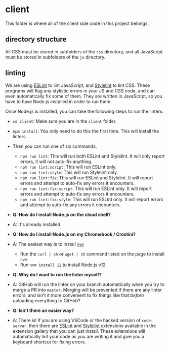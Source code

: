 # client

This folder is where all of the client side code in this project belongs.

## directory structure

All CSS must be stored in subfolders of the `css` directory, and all JavaScript must be stored in
subfolders of the `js` directory.

## linting

We are using [ESLint](https://eslint.org/) to lint JavaScript, and
[Stylelint](https://stylelint.io/) to lint CSS. These programs will flag any stylistic errors in
your JS and CSS code, and can even automatically fix some of them. They are written in JavaScript,
so you have to have Node.js installed in order to run them.

Once Node.js is installed, you can take the following steps to run the linters:
  - `cd client`: Make sure you are in the `client` folder.
  - `npm install`: You only need to do this the first time. This will install the linters.
  - Then you can run one of six commands.
    - `npm run lint`: This will run both ESLint and Stylelint. It will only report errors, it will
      not auto-fix anything.
    - `npm run lint:script`: This will run ESLint only.
    - `npm run lint:style`: This will run Stylelint only.
    - `npm run lint:fix`: This will run ESLint and Stylelint. It will report errors and attempt to
      auto-fix any errors it encounters.
    - `npm run lint:fix:script`: This will run ESLint only. It will report errors and attempt to
      auto-fix any errors it encounters.
    - `npm run lint:fix:style`: This will run ESLint only. It will report errors and attempt to
      auto-fix any errors it encounters.

  - **Q: How do I install Node.js on the cloud shell?**
  - A: It's already installed.
  - **Q: How do I install Node.js on my Chromebook / Crostini?**
  - A: The easiest way is to install [`nvm`](https://github.com/nvm-sh/nvm)
    - Run the `curl | sh` or `wget | sh` command listed on the page to install `nvm`
    - Run `nvm install 12` to install Node.js v12.
  - **Q: Why do I want to run the linter myself?**
  - A: GitHub will run the linter on your branch automatically when you try to merge a PR into
    `master`. Merging will be prevented if there are any linter errors, and isn't it more convenient
    to fix things like that _before_ uploading everything to GitHub?
  - **Q: Isn't there an easier way?**
  - A: There is! If you are using VSCode or the hacked version of `code-server`, then there are
    [ESLint](https://marketplace.visualstudio.com/items?itemName=dbaeumer.vscode-eslint) and
    [Stylelint](https://marketplace.visualstudio.com/items?itemName=stylelint.vscode-stylelint)
    extensions available in the extension gallery that you can just install. These extensions will
    automatically lint your code as you are writing it and give you a keyboard shortcut for fixing
    errors.
